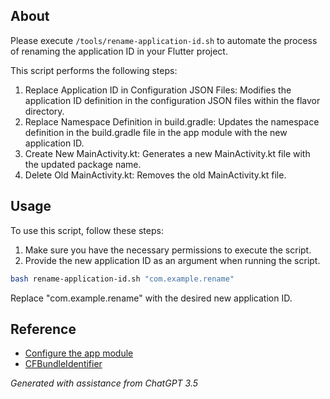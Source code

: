 ## About

Please execute `/tools/rename-application-id.sh` to automate the process of renaming the application ID in your Flutter project.

This script performs the following steps:

1. Replace Application ID in Configuration JSON Files: Modifies the application ID definition in the configuration JSON files within the flavor directory.
2. Replace Namespace Definition in build.gradle: Updates the namespace definition in the build.gradle file in the app module with the new application ID.
3. Create New MainActivity.kt: Generates a new MainActivity.kt file with the updated package name.
4. Delete Old MainActivity.kt: Removes the old MainActivity.kt file.

## Usage

To use this script, follow these steps:

1. Make sure you have the necessary permissions to execute the script.
2. Provide the new application ID as an argument when running the script.

```bash
bash rename-application-id.sh "com.example.rename"
```

Replace "com.example.rename" with the desired new application ID.

## Reference

- [Configure the app module](https://developer.android.com/build/configure-app-module)
- [CFBundleIdentifier](https://developer.apple.com/documentation/bundleresources/information_property_list/cfbundleidentifier)

*Generated with assistance from ChatGPT 3.5*
